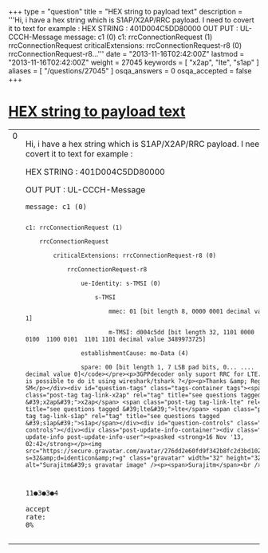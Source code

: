 +++
type = "question"
title = "HEX string to payload text"
description = '''Hi,  i have a hex string which is S1AP/X2AP/RRC payload. I need to covert it to text for example : HEX STRING : 401D004C5DD80000 OUT PUT : UL-CCCH-Message message: c1 (0)   c1: rrcConnectionRequest (1)   rrcConnectionRequest   criticalExtensions: rrcConnectionRequest-r8 (0)   rrcConnectionRequest-r8...'''
date = "2013-11-16T02:42:00Z"
lastmod = "2013-11-16T02:42:00Z"
weight = 27045
keywords = [ "x2ap", "lte", "s1ap" ]
aliases = [ "/questions/27045" ]
osqa_answers = 0
osqa_accepted = false
+++

<div class="headNormal">

# [HEX string to payload text](/questions/27045/hex-string-to-payload-text)

</div>

<div id="main-body">

<div id="askform">

<table id="question-table" style="width:100%;"><colgroup><col style="width: 50%" /><col style="width: 50%" /></colgroup><tbody><tr class="odd"><td style="width: 30px; vertical-align: top"><div class="vote-buttons"><span id="post-27045-upvote" class="ajax-command post-vote up" rel="nofollow" title="I like this post (click again to cancel)"> </span><div id="post-27045-score" class="post-score" title="current number of votes">0</div><span id="post-27045-downvote" class="ajax-command post-vote down" rel="nofollow" title="I dont like this post (click again to cancel)"> </span> <span id="favorite-mark" class="ajax-command favorite-mark" rel="nofollow" title="mark/unmark this question as favorite (click again to cancel)"> </span><div id="favorite-count" class="favorite-count"></div></div></td><td><div id="item-right"><div class="question-body"><p>Hi, i have a hex string which is S1AP/X2AP/RRC payload. I need to covert it to text for example :</p><p>HEX STRING : 401D004C5DD80000</p><p>OUT PUT : UL-CCCH-Message</p><pre><code>message: c1 (0)

    c1: rrcConnectionRequest (1)

        rrcConnectionRequest

            criticalExtensions: rrcConnectionRequest-r8 (0)

                rrcConnectionRequest-r8

                    ue-Identity: s-TMSI (0)

                        s-TMSI

                            mmec: 01 [bit length 8, 0000 0001 decimal value 1]

                            m-TMSI: d004c5dd [bit length 32, 1101 0000  0000 0100  1100 0101  1101 1101 decimal value 3489973725]

                    establishmentCause: mo-Data (4)

                    spare: 00 [bit length 1, 7 LSB pad bits, 0... .... decimal value 0]</code></pre><p>3GPPdecoder only suport RRC for LTE. Is is possible to do it using wireshark/tshark ?</p><p>Thanks &amp; Regards, SM</p></div><div id="question-tags" class="tags-container tags"><span class="post-tag tag-link-x2ap" rel="tag" title="see questions tagged &#39;x2ap&#39;">x2ap</span> <span class="post-tag tag-link-lte" rel="tag" title="see questions tagged &#39;lte&#39;">lte</span> <span class="post-tag tag-link-s1ap" rel="tag" title="see questions tagged &#39;s1ap&#39;">s1ap</span></div><div id="question-controls" class="post-controls"></div><div class="post-update-info-container"><div class="post-update-info post-update-info-user"><p>asked <strong>16 Nov '13, 02:42</strong></p><img src="https://secure.gravatar.com/avatar/276dd2e60fd9f342b8fc2d3bd102886e?s=32&amp;d=identicon&amp;r=g" class="gravatar" width="32" height="32" alt="Surajitm&#39;s gravatar image" /><p><span>Surajitm</span><br />
<span class="score" title="11 reputation points">11</span><span title="3 badges"><span class="badge1">●</span><span class="badgecount">3</span></span><span title="3 badges"><span class="silver">●</span><span class="badgecount">3</span></span><span title="4 badges"><span class="bronze">●</span><span class="badgecount">4</span></span><br />
<span class="accept_rate" title="Rate of the user&#39;s accepted answers">accept rate:</span> <span title="Surajitm has no accepted answers">0%</span></p></div></div><div id="comments-container-27045" class="comments-container"></div><div id="comment-tools-27045" class="comment-tools"></div><div class="clear"></div><div id="comment-27045-form-container" class="comment-form-container"></div><div class="clear"></div></div></td></tr></tbody></table>

</div>

</div>

